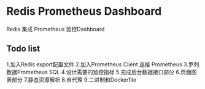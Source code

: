 <!--
 * @Author: ferried
 * @Email: harlancui@outlook.com
 * @Date: 2020-11-18 09:44:22
 * @LastEditTime: 2020-11-18 09:46:51
 * @LastEditors: ferried
 * @Description: Basic description
 * @FilePath: /redis-prometheus-dashboard/README.md
 * @LICENSE: Apache-2.0
-->

# Redis Prometheus Dashboard

Redis 集成 Prometheus 监控Dashboard

## Todo list

1.加入Redis export配置文件
2.加入Prometheus Client 连接 Prometheus
3.罗列数据Prometheus SQL
4.设计需要的监控指标
5.完成后台数据接口部分
6.页面图表部分
7.静态资源解析
8.自代理
9.二进制和Dockerfile